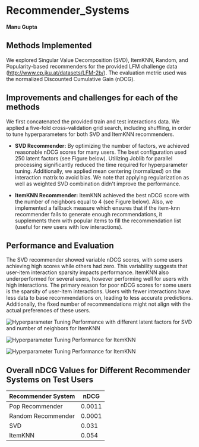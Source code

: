 # Recommender_Systems
**Manu Gupta**

## Methods Implemented
We explored Singular Value Decomposition (SVD), ItemKNN, Random, and Popularity-based recommenders for the provided LFM challenge data (http://www.cp.jku.at/datasets/LFM-2b/). The evaluation metric used was the normalized Discounted Cumulative Gain (nDCG).

## Improvements and challenges for each of the methods
We first concatenated the provided train and test interactions data. We applied a five-fold cross-validation grid search, including shuffling, in order to tune hyperparameters for both SVD and ItemKNN recommenders.

- **SVD Recommender:** By optimizing the number of factors, we achieved reasonable nDCG scores for many users. The best configuration used 250 latent factors (see Figure below). Utilizing Joblib for parallel processing significantly reduced the time required for hyperparameter tuning. Additionally, we applied mean centering (normalized) on the interaction matrix to avoid bias. We note that applying regularization as well as weighted SVD combination didn't improve the performance.

- **ItemKNN Recommender:** ItemKNN achieved the best nDCG score with the number of neighbors equal to 4 (see Figure below). Also, we implemented a fallback measure which ensures that if the item-knn recommender fails to generate enough recommendations, it supplements them with popular items to fill the recommendation list (useful for new users with low interactions).

## Performance and Evaluation
The SVD recommender showed variable nDCG scores, with some users achieving high scores while others had zero. This variability suggests that user-item interaction sparsity impacts performance. ItemKNN also underperformed for several users, however performing well for users with high interactions. The primary reason for poor nDCG scores for some users is the sparsity of user-item interactions. Users with fewer interactions have less data to base recommendations on, leading to less accurate predictions. Additionally, the fixed number of recommendations might not align with the actual preferences of these users.

![Hyperparameter Tuning Performance with different latent factors for SVD and number of neighbors for ItemKNN](![hyperparameter_tuning_svd](https://github.com/ai-mg/Recommender_Systems/assets/43701330/e761f73e-cbfd-417b-a8d5-82614502275b)
)

![Hyperparameter Tuning Performance for ItemKNN](![hyperparameter_tuning_svd](https://github.com/ai-mg/Recommender_Systems/assets/43701330/7d7dcfb1-fc21-4605-a34f-d8f10c457073)
)

![Hyperparameter Tuning Performance for ItemKNN](![hyperparameter_tuning_ItemKNN_b](https://github.com/ai-mg/Recommender_Systems/assets/43701330/8d5146cb-cecd-4293-a06f-d4df9b14e2f0)
)

## Overall nDCG Values for Different Recommender Systems on Test Users

| **Recommender System** | **nDCG** |
|------------------------|----------|
| Pop Recommender        | 0.0011   |
| Random Recommender     | 0.0001   |
| SVD                    | 0.031    |
| ItemKNN                | 0.054    |
